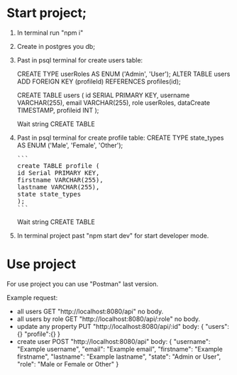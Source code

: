 # Start project;

1. In terminal run "npm i"
2. Create in postgres you db;
3. Past in psql terminal for create users table:

   CREATE TYPE userRoles AS ENUM ('Admin', 'User');
   ALTER TABLE users ADD FOREIGN KEY (profileId) REFERENCES profiles(id);

   CREATE TABLE users (
   id SERIAL PRIMARY KEY,
   username VARCHAR(255),
   email VARCHAR(255),
   role userRoles,
   dataCreate TIMESTAMP,
   profileid INT
   );

   Wait string CREATE TABLE

4. Past in psql terminal for create profile table:
   CREATE TYPE state_types AS ENUM ('Male', 'Female', 'Other');
   <pre>
   ```
   create TABLE profile (
   id Serial PRIMARY KEY,
   firstname VARCHAR(255),
   lastname VARCHAR(255),
   state state_types
   );
   ```
   </pre>

   Wait string CREATE TABLE

5. In terminal project past "npm start dev" for start developer mode.

# Use project

For use project you can use "Postman" last version.

Example request:

- all users GET "http://localhost:8080/api" no body.
- all users by role GET "http://localhost:8080/api/:role" no body.
- update any property PUT "http://localhost:8080/api/:id" body:
  {
  "users": {}
  "profile":{}
  }
- create user POST "http://localhost:8080/api" body:
  {
  "username": "Example username",
  "email": "Example email",
  "firstname": "Example firstname",
  "lastname": "Example lastname",
  "state": "Admin or User",
  "role": "Male or Female or Other"
  }
